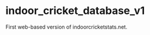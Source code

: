 indoor_cricket_database_v1
==========================

First web-based version of indoorcricketstats.net.